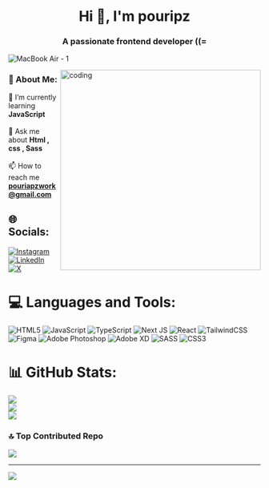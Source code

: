 <h1 align="center">Hi 👋, I'm pouripz</h1>
<h3 align="center">A passionate frontend developer ((=</h3>

![MacBook Air - 1](https://github.com/pouripz/pouripz/assets/134682861/54552768-f188-4601-8a34-619ed0f5ee4d)

<img  width=400 align="right" alt="coding" src="https://i.pinimg.com/originals/38/bc/46/38bc4680ff8118238038195942744d91.gif">


### 💫 About Me:
🌱 I’m currently learning **JavaScript**<br><br> 💬 Ask me about **Html , css , Sass**<br><br>📫 How to reach me **pouriapzwork@gmail.com**

## 🌐 Socials:
[![Instagram](https://img.shields.io/badge/Instagram-%23E4405F.svg?logo=Instagram&logoColor=white)](https://instagram.com/pouripz) [![LinkedIn](https://img.shields.io/badge/LinkedIn-%230077B5.svg?logo=linkedin&logoColor=white)](https://linkedin.com/in/pouripz) [![X](https://img.shields.io/badge/X-black.svg?logo=X&logoColor=white)](https://x.com/pouripz) 

# 💻 Languages and Tools:
![HTML5](https://img.shields.io/badge/html5-%23E34F26.svg?style=for-the-badge&logo=html5&logoColor=white) ![JavaScript](https://img.shields.io/badge/javascript-%23323330.svg?style=for-the-badge&logo=javascript&logoColor=%23F7DF1E) ![TypeScript](https://img.shields.io/badge/typescript-%23007ACC.svg?style=for-the-badge&logo=typescript&logoColor=white) ![Next JS](https://img.shields.io/badge/Next-black?style=for-the-badge&logo=next.js&logoColor=white) ![React](https://img.shields.io/badge/react-%2320232a.svg?style=for-the-badge&logo=react&logoColor=%2361DAFB) ![TailwindCSS](https://img.shields.io/badge/tailwindcss-%2338B2AC.svg?style=for-the-badge&logo=tailwind-css&logoColor=white) ![Figma](https://img.shields.io/badge/figma-%23F24E1E.svg?style=for-the-badge&logo=figma&logoColor=white) ![Adobe Photoshop](https://img.shields.io/badge/adobe%20photoshop-%2331A8FF.svg?style=for-the-badge&logo=adobe%20photoshop&logoColor=white) ![Adobe XD](https://img.shields.io/badge/Adobe%20XD-470137?style=for-the-badge&logo=Adobe%20XD&logoColor=#FF61F6) ![SASS](https://img.shields.io/badge/SASS-hotpink.svg?style=for-the-badge&logo=SASS&logoColor=white) ![CSS3](https://img.shields.io/badge/css3-%231572B6.svg?style=for-the-badge&logo=css3&logoColor=white)
# 📊 GitHub Stats:
![](https://github-readme-stats.vercel.app/api?username=pouripz&theme=dark&hide_border=false&include_all_commits=false&count_private=false)<br/>
![](https://github-readme-streak-stats.herokuapp.com/?user=pouripz&theme=dark&hide_border=false)<br/>
![](https://github-readme-stats.vercel.app/api/top-langs/?username=pouripz&theme=dark&hide_border=false&include_all_commits=false&count_private=false&layout=compact)

### 🔝 Top Contributed Repo
![](https://github-contributor-stats.vercel.app/api?username=pouripz&limit=5&theme=dark&combine_all_yearly_contributions=true)

---
[![](https://visitcount.itsvg.in/api?id=pouripz&icon=7&color=11)](https://visitcount.itsvg.in)

<!-- Proudly created with GPRM ( https://gprm.itsvg.in ) -->
